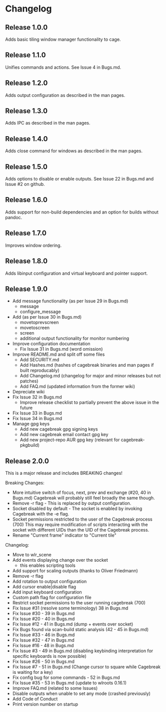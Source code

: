 # Changelog

## Release 1.0.0

Adds basic tiling window manager functionality to cage.

## Release 1.1.0

Unifies commands and actions. See Issue 4 in Bugs.md.

## Release 1.2.0

Adds output configuration as described in the man pages.

## Release 1.3.0

Adds IPC as described in the man pages.

## Release 1.4.0

Adds close command for windows as described in the man pages.

## Release 1.5.0

Adds options to disable or enable outputs. See Issue 22 in Bugs.md and Issue #2 on github.

## Release 1.6.0

Adds support for non-build dependencies and an option for builds without pandoc.

## Release 1.7.0

Improves window ordering.

## Release 1.8.0

Adds libinput configuration and virtual keyboard and pointer support.

## Release 1.9.0

- Add message functionality (as per Issue 29 in Bugs.md)
  - message <text>
  - configure_message
- Add (as per Issue 30 in Bugs.md)
  - movetoprevscreen
  - movetoscreen <n>
  - screen <n>
  - additional output functionality for monitor numbering
- Improve configuration documentation
  - Fix Issue 31 in Bugs.md (word omission)
- Improve README.md and split off some files
  - Add SECURITY.md
  - Add Hashes.md (hashes of cagebreak binaries and man pages if built reproducably)
  - Add Changelog.md (changelog for major and minor releases but not patches)
  - Add FAQ.md (updated information from the former wiki)
- Depreciate wiki
- Fix Issue 32 in Bugs.md
  - Improve release checklist to partially prevent the above issue
    in the future
- Fix Issue 33 in Bugs.md
- Fix Issue 34 in Bugs.md
- Manage gpg keys
  - Add new cagebreak gpg signing keys
  - Add new cagebreak email contact gpg key
  - Add new project-repo AUR gpg key (relevant for cagebreak-pkgbuild)

## Release 2.0.0

This is a major release and includes BREAKING changes!

Breaking Changes:
  * More intuitive switch of focus, next, prev and exchange (#20, 40 in Bugs.md)
    Cagebreak will probably still feel broadly the same though.
  * Remove -r flag - This is replaced by output configuration.
  * Socket disabled by default - The socket is enabled by invoking Cagebreak with the -e flag.
  * Socket permissions restricted to the user of the Cagebreak process (700)
    This may require modification of scripts interacting with the socket with
    different UIDs than the UID of the Cagebreak process.
  * Rename "Current frame" indicator to "Current tile"

Changelog:
  * Move to wlr_scene
  * Add events displaying change over the socket
    * this enables scripting tools
  * Add support for scaling outputs (thanks to Oliver Friedmann)
  * Remove -r flag
  * Add rotation to output configuration
  * Add cursor enable|disable flag
  * Add input keyboard configuration
  * Custom path flag for configuration file
  * Restrict socket permissions to the user running cagebreak (700)
  * Fix Issue #31 (resolve some terminology) 38 in Bugs.md
  * Fix Issue #30 - 39 in Bugs.md
  * Fix Issue #20 - 40 in Bugs.md
  * Fix Issue #12 - 41 in Bugs.md (dump + events over socket)
  * Fix Bugs found via scan-build static analysis (42 - 45 in Bugs.md)
  * Fix Issue #33 - 46 in Bugs.md
  * Fix Issue #32 - 47 in Bugs.md
  * Fix Issue #16 - 48 in Bugs.md
  * Fix Issue #3 - 49 in Bugs.md (disabling keybinding interpretation for specific keyboards is now possible)
  * Fix Issue #26 - 50 in Bugs.md
  * Fix Issue #7 - 51 in Bugs.md (Change cursor to square while Cagebreak is waiting for a key)
  * Fix config bug for some commands - 52 in Bugs.md
  * Fix Issue #35 - 53 in Bugs.md (update to wlroots 0.16.1)
  * Improve FAQ.md (related to some Issues)
  * Disable outputs when unable to set any mode (crashed previously)
  * Add Code of Conduct
  * Print version number on startup
